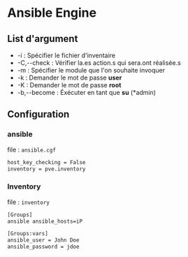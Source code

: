 # Ansible Engine

## List d'argument

* -i : Spécifier le fichier d'inventaire
* -C,--check : Vérifier la.es action.s qui sera.ont réalisée.s
* -m : Spécifier le module que l'on souhaite invoquer
* -k : Demander le mot de passe **user**
* -K : Demander le mot de passe **root**
* -b,--become : Éxécuter en tant que **su** (*admin)

## Configuration

### ansible

file : `ansible.cgf`

```bash
host_key_checking = False
inventory = pve.inventory
```

### Inventory

file : `inventory`

```bash
[Groups]
ansible ansible_hosts=iP

[Groups:vars]
ansible_user = John Doe
ansible_password = jdoe
```
